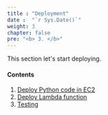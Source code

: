 ```yaml
---
title : "Deployment"
date :  "`r Sys.Date()`" 
weight: 3
chapter: false
pre: "<b> 3. </b>"
---
```


This section let's start deploying.

#### Contents

1. [Deploy Python code in EC2](/3-deployment/3.1-deploycodeec2/)
2. [Deploy Lambda function](/3-deployment/3.2-deploylambda/)
3. [Testing](/3-deployment/3.3-test/)
